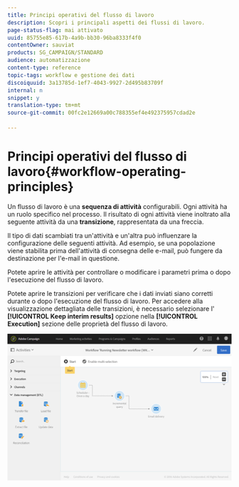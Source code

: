 ```yaml
---
title: Principi operativi del flusso di lavoro
description: Scopri i principali aspetti dei flussi di lavoro.
page-status-flag: mai attivato
uuid: 85755e85-617b-4a9b-bb30-96ba8333f4f0
contentOwner: sauviat
products: SG_CAMPAIGN/STANDARD
audience: automatizzazione
content-type: reference
topic-tags: workflow e gestione dei dati
discoiquuid: 3a13785d-1ef7-4043-9927-2d495b83709f
internal: n
snippet: y
translation-type: tm+mt
source-git-commit: 00fc2e12669a00c788355ef4e492375957cdad2e

---
```



# Principi operativi del flusso di lavoro{#workflow-operating-principles}

Un flusso di lavoro è una **sequenza di attività** configurabili. Ogni attività ha un ruolo specifico nel processo. Il risultato di ogni attività viene inoltrato alla seguente attività da una **transizione**, rappresentata da una freccia.

Il tipo di dati scambiati tra un'attività e un'altra può influenzare la configurazione delle seguenti attività. Ad esempio, se una popolazione viene stabilita prima dell'attività di consegna delle e-mail, può fungere da destinazione per l'e-mail in questione.

Potete aprire le attività per controllare o modificare i parametri prima o dopo l'esecuzione del flusso di lavoro.

Potete aprire le transizioni per verificare che i dati inviati siano corretti durante o dopo l'esecuzione del flusso di lavoro. Per accedere alla visualizzazione dettagliata delle transizioni, è necessario selezionare l' **[!UICONTROL Keep interim results]** opzione nella **[!UICONTROL Execution]** sezione delle proprietà del flusso di lavoro.

![](assets/workflow_overview.png)

